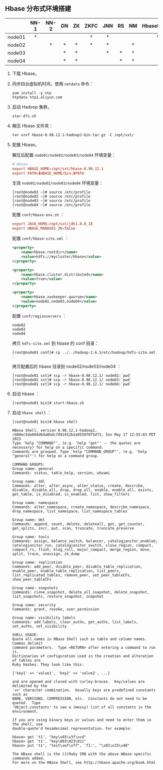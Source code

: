 ## Hbase 分布式环境搭建

|  | NN-1 | NN-2 | DN | ZK | ZKFC | JNN | RS | NM | HbaseMaster | HbaseRegionserver |
|:-:|:-:|:-:|:-:|:-:|:-:|:-:|:-:|:-:|:-:|:-:|
| node01 | * |   |   |   | * | * |   |   | * |   |
| node02 |   | * | * | * | * | * |   | * |   | * |
| node03 |   |   | * | * |   | * | * | * |   | * |
| node04 |   |   | * | * |   |   | * | * |   | * |

1. 下载 Hbase。

2. 同步四台虚拟机时间，使用 `netdata` 命令：

    ```
    yum install -y ntp
    ntpdate ntp1.aliyun.com
    ```
3. 启动 Hadoop 集群。
    
    ```
    star-dfs.sh
    ```
4.  解压 Hbase 文件夹：

    ```
    tar xzvf hbase-0.98.12.1-hadoop2-bin.tar.gz -C /opt/sxt/
    ```

5. 配置 Hbase。

    解压后配置 `node01/node02/node03/node04` 环境变量：

    ```conf
    # Hbase
    export HBASE_HOME=/opt/sxt/hbase-0.98.12.1
    export PATH=$HBASE_HOME/bin:$PATH
    ```

    生效 `node01/node02/node03/node04` 环境变量：

    ```
    [root@node01 ~]# source /etc/profile
    [root@node02 ~]# source /etc/profile
    [root@node03 ~]# source /etc/profile
    [root@node04 ~]# source /etc/profile
    ```

    配置 `conf/hbase-env.sh` ：

    ```conf
    export JAVA_HOME=/opt/sxt/jdk1.8.0_18
    export HBASE_MANAGES_ZK=false
    ```

    配置 `conf/hbase-site.xml` ：

    ```xml
    <property>
        <name>hbase.rootdir</name>
        <value>hdfs://mycluster/hbase</value>
    </property>

    <property>
        <name>hbase.cluster.distributed</name>
        <value>true</value>
    </property>

    <property>
        <name>hbase.zookeeper.quorum</name>
        <value>node02,node03,node04</value>
    </property>
    ```

    配置 `conf/regionservers` ：

    ```
    node02
    node03
    node04
    ```

    拷贝 `hdfs-site.xml` 到 hbase 的 conf 目录：

    ```
    [root@node01 conf]# cp ../../hadoop-2.6.5/etc/hadoop/hdfs-site.xml .
    ```

    拷贝配置后的 hbase 目录到 node02/node03/node04 ：

    ```
    [root@node01 sxt]# scp -r hbase-0.98.12.1/ node02:`pwd`
    [root@node01 sxt]# scp -r hbase-0.98.12.1/ node03:`pwd`
    [root@node01 sxt]# scp -r hbase-0.98.12.1/ node04:`pwd`
    ```

6. 启动 hbase ：

    ```
    [root@node01 bin]# start-hbase.sh
    ```

7. 启动 `hbase shell` ：

    ```
    [root@node01 bin]# hbase shell
    ```

    ```
    HBase Shell, version 0.98.12.1-hadoop2, rb00ec5da604d64a0bdc7d92452b1e0559f0f5d73, Sun May 17 12:55:03 PDT 2015
    Type 'help "COMMAND"', (e.g. 'help "get"' -- the quotes are necessary) for help on a specific command.
    Commands are grouped. Type 'help "COMMAND_GROUP"', (e.g. 'help "general"') for help on a command group.

    COMMAND GROUPS:
    Group name: general
    Commands: status, table_help, version, whoami

    Group name: ddl
    Commands: alter, alter_async, alter_status, create, describe, disable, disable_all, drop, drop_all, enable, enable_all, exists, get_table, is_disabled, is_enabled, list, show_filters

    Group name: namespace
    Commands: alter_namespace, create_namespace, describe_namespace, drop_namespace, list_namespace, list_namespace_tables

    Group name: dml
    Commands: append, count, delete, deleteall, get, get_counter, get_splits, incr, put, scan, truncate, truncate_preserve

    Group name: tools
    Commands: assign, balance_switch, balancer, catalogjanitor_enabled, catalogjanitor_run, catalogjanitor_switch, close_region, compact, compact_rs, flush, hlog_roll, major_compact, merge_region, move, split, trace, unassign, zk_dump

    Group name: replication
    Commands: add_peer, disable_peer, disable_table_replication, enable_peer, enable_table_replication, list_peers, list_replicated_tables, remove_peer, set_peer_tableCFs, show_peer_tableCFs

    Group name: snapshots
    Commands: clone_snapshot, delete_all_snapshot, delete_snapshot, list_snapshots, restore_snapshot, snapshot

    Group name: security
    Commands: grant, revoke, user_permission

    Group name: visibility labels
    Commands: add_labels, clear_auths, get_auths, list_labels, set_auths, set_visibility

    SHELL USAGE:
    Quote all names in HBase Shell such as table and column names.  Commas delimit
    command parameters.  Type <RETURN> after entering a command to run it.
    Dictionaries of configuration used in the creation and alteration of tables are
    Ruby Hashes. They look like this:

    {'key1' => 'value1', 'key2' => 'value2', ...}

    and are opened and closed with curley-braces.  Key/values are delimited by the
    '=>' character combination.  Usually keys are predefined constants such as
    NAME, VERSIONS, COMPRESSION, etc.  Constants do not need to be quoted.  Type
    'Object.constants' to see a (messy) list of all constants in the environment.

    If you are using binary keys or values and need to enter them in the shell, use
    double-quote'd hexadecimal representation. For example:

    hbase> get 't1', "key\x03\x3f\xcd"
    hbase> get 't1', "key\003\023\011"
    hbase> put 't1', "test\xef\xff", 'f1:', "\x01\x33\x40"

    The HBase shell is the (J)Ruby IRB with the above HBase-specific commands added.
    For more on the HBase Shell, see http://hbase.apache.org/book.html

    ```

